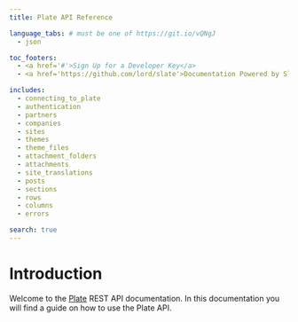 ```yaml
---
title: Plate API Reference

language_tabs: # must be one of https://git.io/vQNgJ
  - json

toc_footers:
  - <a href='#'>Sign Up for a Developer Key</a>
  - <a href='https://github.com/lord/slate'>Documentation Powered by Slate</a>

includes:
  - connecting_to_plate
  - authentication
  - partners
  - companies
  - sites
  - themes
  - theme_files
  - attachment_folders
  - attachments
  - site_translations
  - posts
  - sections
  - rows
  - columns
  - errors

search: true
---
```


# Introduction

Welcome to the [Plate](https://www.getplate.com) REST API documentation. In this
documentation you will find a guide on how to use the Plate API.
